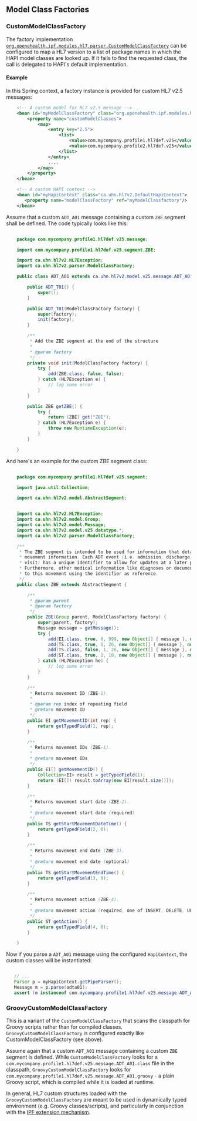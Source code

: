 ## Model Class Factories

### CustomModelClassFactory

The factory implementation
[`org.openehealth.ipf.modules.hl7.parser.CustomModelClassFactory`](../apidocs/org/openehealth/ipf/modules/hl7/parser/CustomModelClassFactory.html) can be configured to map a HL7 version
to a list of package names in which the HAPI model classes are looked up.
If it fails to find the requested class, the call is delegated to HAPI's default implementation.

#### Example

In this Spring context, a factory instance is provided for custom HL7 v2.5 messages:

```xml
    <!-- A custom model for HL7 v2.5 message -->
    <bean id="myModelClassFactory" class="org.openehealth.ipf.modules.hl7.parser.CustomModelClassFactory">
        <property name="customModelClasses">
            <map>
                <entry key="2.5">
                    <list>
                        <value>com.mycompany.profile1.hl7def.v25</value>
                        <value>com.mycompany.profile2.hl7def.v25</value>
                    </list>
                </entry>
                ....
            </map>
        </property>
    </bean>

    <!-- A custom HAPI context -->
    <bean id="myHapiContext" class="ca.uhn.hl7v2.DefaultHapiContext">
       <property name="modelClassFactory" ref="myModelClassfactory"/>
    </bean>

```

Assume that a custom `ADT_A01` message containing a custom `ZBE` segment shall be defined. The code typically looks like this:

```java

    package com.mycompany.profile1.hl7def.v25.message;

    import com.mycompany.profile1.hl7def.v25.segment.ZBE;

    import ca.uhn.hl7v2.HL7Exception;
    import ca.uhn.hl7v2.parser.ModelClassFactory;

    public class ADT_A01 extends ca.uhn.hl7v2.model.v25.message.ADT_A01 {

        public ADT_T01() {
            super();
        }

        public ADT_T01(ModelClassFactory factory) {
            super(factory);
            init(factory);
        }

        /**
         * Add the ZBE segment at the end of the structure
         *
         * @param factory
         */
        private void init(ModelClassFactory factory) {
            try {
                add(ZBE.class, false, false);
            } catch (HL7Exception e) {
                // log some error
            }
        }

        public ZBE getZBE() {
            try {
                return (ZBE) get("ZBE");
            } catch (HL7Exception e) {
                throw new RuntimeException(e);
            }
        }

    }

```

And here's an example for the custom ZBE segment class:

```java

    package com.mycompany.profile1.hl7def.v25.segment;

    import java.util.Collection;

    import ca.uhn.hl7v2.model.AbstractSegment;


    import ca.uhn.hl7v2.HL7Exception;
    import ca.uhn.hl7v2.model.Group;
    import ca.uhn.hl7v2.model.Message;
    import ca.uhn.hl7v2.model.v25.datatype.*;
    import ca.uhn.hl7v2.parser.ModelClassFactory;

    /**
     * The ZBE segment is intended to be used for information that details ADT
     * movement information. Each ADT event (i.e. admission, discharge, transfer,
     * visit) has a unique identifier to allow for updates at a later point in time.
     * Furthermore, other medical information like diagnoses or documents can refer
     * to this movement using the identifier as reference.
     */
    public class ZBE extends AbstractSegment {

        /**
         * @param parent
         * @param factory
         */
        public ZBE(Group parent, ModelClassFactory factory) {
            super(parent, factory);
            Message message = getMessage();
            try {
                add(EI.class, true, 0, 999, new Object[] { message }, null);
                add(TS.class, true, 1, 26, new Object[] { message }, null);
                add(TS.class, false, 1, 26, new Object[] { message }, null);
                add(ST.class, true, 1, 10, new Object[] { message }, null);
            } catch (HL7Exception he) {
                // log some error
            }
        }

        /**
         * Returns movement ID (ZBE-1).
         *
         * @param rep index of repeating field
         * @return movement ID
         */
        public EI getMovementID(int rep) {
            return getTypedField(1, rep);
        }

        /**
         * Returns movement IDs (ZBE-1).
         *
         * @return movement IDs
         */
        public EI[] getMovementID() {
            Collection<EI> result = getTypedField(1);
            return (EI[]) result.toArray(new EI[result.size()]);
        }

        /**
         * Returns movement start date (ZBE-2).
         *
         * @return movement start date (required)
         */
        public TS getStartMovementDateTime() {
            return getTypedField(2, 0);
        }

        /**
         * Returns movement end date (ZBE-3).
         *
         * @return movement end date (optional)
         */
        public TS getStartMovementEndTime() {
            return getTypedField(3, 0);
        }

        /**
         * Returns movement action (ZBE-4).
         *
         * @return movement action (required, one of INSERT, DELETE, UPDATE, REFERENCE)
         */
        public ST getAction() {
            return getTypedField(4, 0);
        }

    }

```

Now if you parse a `ADT_A01` message using the configured `HapiContext`, the custom classes will be instantiated:

```java

   // ...
   Parser p = myHapiContext.getPipeParser();
   Message m = p.parse(adta01);
   assert (m instanceof com.mycompany.profile1.hl7def.v25.message.ADT_A01);

```

### GroovyCustomModelClassFactory

This is a variant of the `CustomModelClassFactory` that scans the classpath for Groovy scripts rather than for compiled
classes. `GroovyCustomModelClassFactory` is configured exactly like CustomModelClassFactory (see above).

Assume again that a custom `ADT_A01` message containing a custom `ZBE` segment is defined. While `CustomModelClassFactory` looks for a
`com.mycompany.profile1.hl7def.v25.message.ADT_A01.class` file in the classpath,  `GroovyCustomModelClassFactory` looks for
`com.mycompany.profile1.hl7def.v25.message.ADT_A01.groovy` - a plain Groovy script, which is compiled while it is loaded
at runtime.


In general, HL7 custom structures loaded with the `GroovyCustomModelClassFactory` are meant to be used in
dynamically typed environment (e.g. Groovy classes/scripts), and particularly in conjunction with the
[IPF extension mechanism].


[IPF extension mechanism]: customModelClasses.html